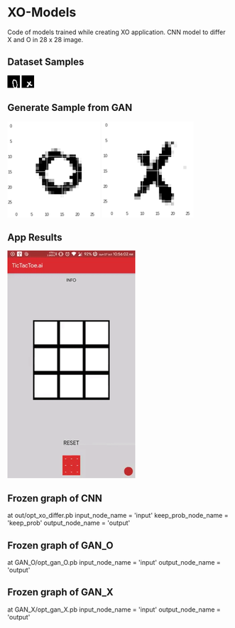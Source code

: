 # XO-Models
Code of models trained while creating XO application. CNN model to differ X and O in 28 x 28 image.

## Dataset Samples
![Image](Dataset/SampleO/0_0_1.png)
![Image](Dataset/SampleX/__0_2.png)

## Generate Sample from GAN
![Image](gen_o.PNG)
![Image](gen_x.PNG)

## App Results
![](AppDemowithGAN.gif)

## Frozen graph of CNN
at out/opt_xo_differ.pb 
	input_node_name = 'input'
	keep_prob_node_name = 'keep_prob'
	output_node_name = 'output'

## Frozen graph of GAN_O
at GAN_O/opt_gan_O.pb 
	input_node_name = 'input'
	output_node_name = 'output'

## Frozen graph of GAN_X
at GAN_X/opt_gan_X.pb 
	input_node_name = 'input'
	output_node_name = 'output'